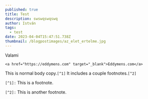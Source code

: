 ```yaml
---
published: true
title: Test
description: swswqswqswq
author: István
tags:
  - test
date: 2023-04-04T15:47:51.738Z
thumbnail: /blogpostimages/az_elet_ertelme.jpg
---
```

Valami

```
<a href="https://eddymens.com" target="_blank">Eddymens.com</a>
```

This is normal body copy.`[^1]` It includes a couple footnotes.`[^2]`

`[^1]:` This is a footnote.

`[^2]:` This is another footnote.